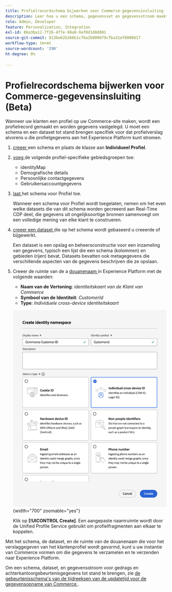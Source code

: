 ```yaml
---
title: Profielrecordschema bijwerken voor Commerce-gegevensinsluiting
description: Leer hoe u een schema, gegevensset en gegevensstroom maakt voor het verzamelen en verzenden van Commerce-profielrecordgegevens naar het Experience Platform.
role: Admin, Developer
feature: Personalization, Integration
exl-id: 86a3ba12-7f26-4f7e-98a0-9af0d1d8d881
source-git-commit: 813be62b366b1c76a2b909079cfba31ef8000617
workflow-type: tm+mt
source-wordcount: '290'
ht-degree: 0%

---
```


# Profielrecordschema bijwerken voor Commerce-gegevensinsluiting (Beta)

Wanneer uw klanten een profiel op uw Commerce-site maken, wordt een profielrecord gemaakt en worden gegevens vastgelegd. U moet een schema en een dataset tot stand brengen specifiek voor dat profielverslag alvorens u die profielgegevens aan het Experience Platform kunt stromen.

1. [ creeer ](https://experienceleague.adobe.com/en/docs/experience-platform/xdm/ui/resources/schemas) een schema en plaats de klasse aan **Individueel Profiel**.

1. [ voeg ](https://experienceleague.adobe.com/en/docs/experience-platform/xdm/ui/resources/schemas) de volgende profiel-specifieke gebiedsgroepen toe:

   - identityMap
   - Demografische details
   - Persoonlijke contactgegevens
   - Gebruikersaccountgegevens

1. [ laat ](https://experienceleague.adobe.com/en/docs/experience-platform/xdm/ui/resources/schemas) het schema voor Profiel toe.

   Wanneer een schema voor Profiel wordt toegelaten, nemen om het even welke datasets die van dit schema worden gecreeerd aan Real-Time CDP deel, die gegevens uit ongelijksoortige bronnen samenvoegt om een volledige mening van elke klant te construeren.

1. [ creeer een dataset ](https://experienceleague.adobe.com/en/docs/platform-learn/implement-mobile-sdk/experience-cloud/platform) die op het schema wordt gebaseerd u creeerde of bijgewerkt.

   Een dataset is een opslag en beheersconstructie voor een inzameling van gegevens, typisch een lijst die een schema (kolommen) en gebieden (rijen) bevat. Datasets bevatten ook metagegevens die verschillende aspecten van de gegevens beschrijven die ze opslaan.

1. Creeer de ruimte van de a [ douanenaam ](https://experienceleague.adobe.com/en/docs/experience-platform/identity/features/namespaces#create-namespaces) in Experience Platform met de volgende waarden:

   - **Naam van de Vertoning**: _identiteitskaart van de Klant van Commerce_
   - **Symbool van de Identiteit**: _CustomerId_
   - **Type**: _Individuele cross-device identiteitskaart_

   ![ creeer douanenamespace ](assets/custom-namespace.png){width="700" zoomable="yes"}

   Klik op **[!UICONTROL Create]**. Een aangepaste naamruimte wordt door de Unified Profile Service gebruikt om profielfragmenten aan elkaar te koppelen.

Met het schema, de dataset, en de ruimte van de douanenaam die voor het verslaggegeven van het klantenprofiel wordt gevormd, kunt u [ ](connect-data.md#data-collection) uw instantie van Commerce vormen om die gegevens te verzamelen en te verzenden naar Experience Platform.

Om een schema, dataset, en gegevensstroom voor gedrags en achterkantoorgebeurtenisgegevens tot stand te brengen, zie [ de gebeurtenisschema&#39;s van de tijdreeksen van de updatetijd voor de gegevensopname van Commerce ](update-xdm.md).
